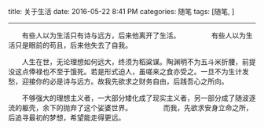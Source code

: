 title: 关于生活
date: 2016-05-22 8:41 PM
categories: 随笔
tags: [随笔, ]

-----

　　有些人以为生活只有诗与远方，后来他离开了生活。
　　
　　有些人以为生活只是眼前的苟且，后来他失去了自我。

　　人生在世，无论理想如何远大，终须为稻粱谋。陶渊明不为五斗米折腰，前提没这点俸禄也不至于饿死。若是形式迫人，虽嗟来之食亦受之。一旦不为生计发愁，迎接你的必是诗与远方。故我先欲求之财务自由，后践吾心之所向。

　　不够强大的理想主义者，一大部分矮化成了现实主义者，另一部分成了随波逐流的躯壳，余下的抛弃了这个娑婆世界。
　　
　　而我，先欲求安身立命之所，后追寻最初的梦想，希望能走得更远。